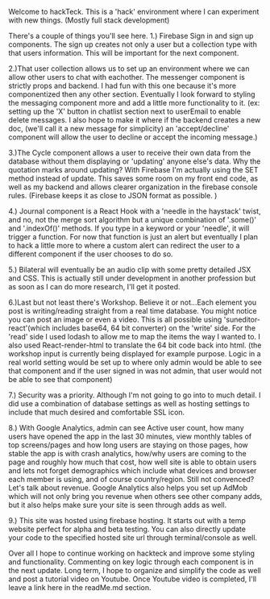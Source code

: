 Welcome to hackTeck. This is a 'hack' environment where I can experiment with new things. 
(Mostly full stack development)


There's a couple of things you'll see here. 
1.) Firebase Sign in and sign up components. The sign up creates not only a user but a 
collection type with that users information. This will be important for the 
next component.

2.)That user collection allows us to set up an environment where we can allow other 
users to chat with eachother. The messenger component is strictly props and backend.
I had fun with this one because it's more componentized then any other section. Eventually I look forward to styling the messaging component more and add a little more functionality to it.
(ex: setting up the 'X' button in chatlist section next to userEmail to enable
delete messages. I also hope to make it where if the backend creates a new doc, (we'll call
it a new message for simplicity) an 'accept/decline' component will allow the user to 
decline or accept the incoming message.)

3.)The Cycle component allows a user to receive their own data from the database without
them displaying or 'updating' anyone else's data. Why the quotation marks around updating?
With Firebase I'm actually using the SET method instead of update. This saves some room
on my front end code, as well as my backend and allows clearer organization in the firebase console rules. (Firebase keeps it as close to JSON format as possible. )

4.) Journal component is a React Hook with a 'needle in the haystack' twist, and no, not the merge sort algorithm but a unique combination of '.some()' and '.indexOf()' methods. If you type in a keyword or your 'needle', it will trigger a function. For now that function is just an alert but eventually I plan to hack a little more to where a custom alert can redirect the user to a different component if the user chooses to do so.

5.) Bilateral will eventually be an audio clip with some pretty detailed JSX and CSS. This is actually still under development in another profession but as soon as I can do more research, I'll get it posted.

6.)Last but not least there's Workshop. Believe it or not...Each element you post is writing/reading straight from a real time database. You might notice you can post an image or even a video. This is all possible using 'suneditor-react'(which includes base64, 64 bit converter) on the 'write' side. For the 'read' side I used lodash to allow me to map the items the way I wanted to. I also used React-render-html to translate the 64 bit code back into html. (the workshop input is currently being displayed for example purpose. Logic in a real world setting would be set up to where only admin would be able to see that component and if the user signed in was not admin, that user would not be able to see that component) 

7.) Security was a priority. Although I'm not going to go into to much detail. I did use a combination of database settings as well as hosting settings to include that much desired and comfortable SSL icon.

8.) With Google Analytics, admin can see Active user count, how many users have opened the app in the last 30 minutes, view monthly tables of top screens/pages and how long users are staying on those pages, how stable the app is with crash analytics, how/why users are coming to the page and roughly how much that cost, how well site is able to obtain users and lets not forget demographics which include what devices and browser each member is using, and of course country/region. Still not convenced? Let's talk about revenue. Google Analytics also helps you set up AdMob which will not only bring you revenue when others see other company adds, but it also helps make sure your site is seen through adds as well.

9.) This site was hosted using firebase hosting. It starts out with a temp website perfect for alpha and beta testing. You can also directly update your code to the specified hosted site url through terminal/console as well.


Over all I hope to continue working on hackteck and improve some styling and functionality. Commenting on key logic through each component is in the next update. Long term, I hope to organize and simplify the code as well and post a tutorial video on Youtube. Once Youtube video is completed, I'll leave a link here in the readMe.md section. 
